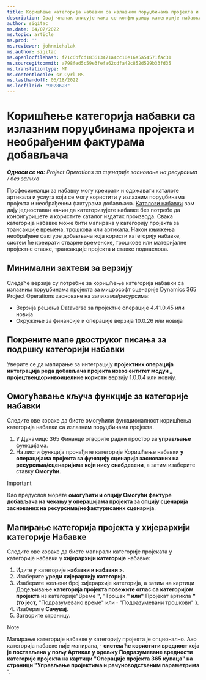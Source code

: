 ```yaml
---
title: Коришћење категорија набавки са излазним поруџбинама пројекта и необрађеним фактурама добављача
description: Овај чланак описује како се конфигуришу категорије набавки које се могу користити са излазним поруџбинама пројекта и необрађеним фактурама добављача.
author: sigitac
ms.date: 04/07/2022
ms.topic: article
ms.prod: ''
ms.reviewer: johnmichalak
ms.author: sigitac
ms.openlocfilehash: f71c6bfcd183613471a4cc10e16a5a54571fac31
ms.sourcegitcommit: a798fed5c59e3fefa62cdfa42c852d529b33fd35
ms.translationtype: MT
ms.contentlocale: sr-Cyrl-RS
ms.lasthandoff: 06/18/2022
ms.locfileid: "9028628"
---
```

# <a name="use-procurement-categories-with-project-purchase-orders-and-pending-vendor-invoices"></a>Коришћење категорија набавки са излазним поруџбинама пројекта и необрађеним фактурама добављача

_**Односи се на:** Project Operations за сценарије засноване на ресурсима / без залиха_

Професионалци за набавку могу креирати и одржавати каталоге артикала и услуга који се могу користити у излазним поруџбинама пројекта и необрађеним фактурама добављача. [Каталози набавки](/dynamics365/supply-chain/procurement/procurement-catalogs) вам дају једноставан начин да категоризујете набавке без потребе да конфигуришете и користите каталог издатих производа. Свака категорија набавке може бити мапирана у категорију пројекта за трансакције времена, трошкова или артикала. Након књижења необрађене фактуре добављача која користи категорију набавке, систем ће креирати стварне временске, трошкове или материјалне пројектне ставке, трансакције пројекта и ставке поднаслова.

## <a name="minimum-version-requirements"></a>Минимални захтеви за верзију

Следеће верзије су потребне за коришћење категорија набавки са излазним поруџбинама пројекта за мицрософт сценарије Dynamics 365 Project Operations засноване на залихама/ресурсима:

- Верзија решења Dataverse за пројектне операције 4.41.0.45 или новија
- Окружење за финансије и операције верзија 10.0.26 или новија

## <a name="run-dual-write-maps-for-procurement-category-support"></a>Покрените мапе двоструког писања за подршку категорији набавки

Уверите се да мапирање за интеграцију **пројектних операција интеграција реда добављача пројекта извоз ентитет мсдyн \_ пројецтвендоринвоицелине користи** верзију 1.0.0.4 или новију.

## <a name="enable-the-feature-key-for-procurement-categories"></a>Омогућавање кључа функције за категорије набавки

Следите ове кораке да бисте омогућили функционалност коришћења категорија набавки са излазним поруџбинама пројекта.

1. У Дyнамицс 365 Финанце отворите радни простор **за управљање** функцијама.
1. На листи функција пронађите категорије Коришћење набавки **у операцијама пројекта за функцију сценарија заснованих на ресурсима/сценаријима који нису снабдевени**, а затим изаберите ставку **Омогући**.

> [!IMPORTANT]
> Као предуслов морате **омогућити и опцију Омогући фактуре добављача на чекању у операцијама пројекта за опцију сценарија заснованих на ресурсима/нефактурисаних сценарија**.

## <a name="map-project-categories-in-the-procurement-category-hierarchy"></a>Мапирање категорија пројекта у хијерархији категорије Набавке

Следите ове кораке да бисте мапирали категорије пројеката у категорије набавки у **хијерархији категорије** набавке:

1. Идите у категорије **набавки и набавки \>**.
1. Изаберите **уреди хијерархију категорија**.
1. Изаберите жељени број хијерархије категорија, а затим на картици Додељивање **категорија пројекта повежите оглас са категоријом пројекта** из категорије"Време **",** "Трошак **" или"** Пројекат артикла **" (то јест,** "Подразумевано време" или **·** "Подразумевани трошкови" **).**
1. Изаберите **Сачувај**.
1. Затворите страницу.

> [!NOTE]
> Мапирање категорије набавке у категорију пројекта је опционално. Ако категорија набавке није мапирана, **·** **систем ће користити вредност која је постављена у пољу Артикал у одељку Подразумеване вредности категорије пројекта** на **картици "Операције пројекта 365** **купаца" на страници "Управљање пројектима и рачуноводственим параметрима** ".
